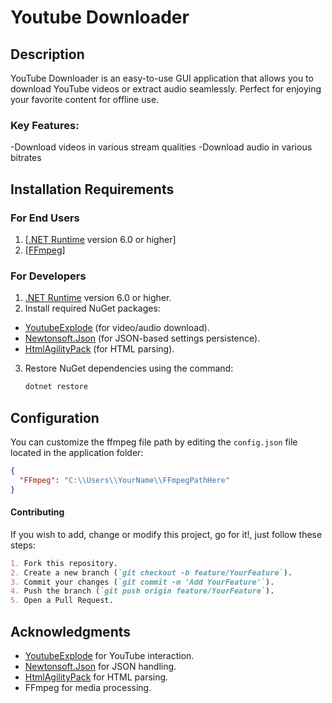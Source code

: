 # Youtube Downloader

## Description
YouTube Downloader is an easy-to-use GUI application that allows you to download YouTube videos or extract audio seamlessly. 
Perfect for enjoying your favorite content for offline use.

### Key Features:
-Download videos in various stream qualities
-Download audio in various bitrates

## Installation Requirements

### For End Users
1. [[.NET Runtime](https://dotnet.microsoft.com/download) version 6.0 or higher]
2. [[FFmpeg](https://ffmpeg.org/)]

### For Developers
1. [.NET Runtime](https://dotnet.microsoft.com/download) version 6.0 or higher.
2. Install required NuGet packages:
  - [YoutubeExplode](https://github.com/Tyrrrz/YoutubeExplode) (for video/audio download).
  - [Newtonsoft.Json](https://www.newtonsoft.com/json) (for JSON-based settings persistence).
  - [HtmlAgilityPack](https://html-agility-pack.net/download) (for HTML parsing).
3. Restore NuGet dependencies using the command:
   ```bash
   dotnet restore
   ```

## Configuration

You can customize the ffmpeg file path by editing the `config.json` file located in the application folder:

```json
{
  "FFmpeg": "C:\\Users\\YourName\\FFmpegPathHere"
}
```

#### Contributing

If you wish to add, change or modify this project, go for it!,
just follow these steps:

```markdown
1. Fork this repository.
2. Create a new branch (`git checkout -b feature/YourFeature`).
3. Commit your changes (`git commit -m 'Add YourFeature'`).
4. Push the branch (`git push origin feature/YourFeature`).
5. Open a Pull Request.
```
## Acknowledgments
- [YoutubeExplode](https://github.com/Tyrrrz/YoutubeExplode) for YouTube interaction.
- [Newtonsoft.Json](https://www.newtonsoft.com/json) for JSON handling.
- [HtmlAgilityPack](https://html-agility-pack.net/download) for HTML parsing.
- FFmpeg for media processing.


